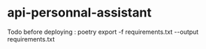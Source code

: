 # api-personnal-assistant

Todo before deploying : poetry export -f requirements.txt --output requirements.txt
